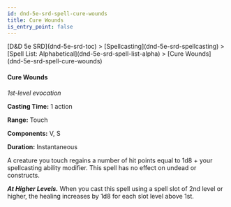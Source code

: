 ```yaml
---
id: dnd-5e-srd-spell-cure-wounds
title: Cure Wounds
is_entry_point: false
---
```


<breadcrumb>
[D&D 5e SRD](dnd-5e-srd-toc) >  [Spellcasting](dnd-5e-srd-spellcasting) > [Spell List: Alphabetical](dnd-5e-srd-spell-list-alpha) > [Cure Wounds](dnd-5e-srd-spell-cure-wounds)
</breadcrumb>

#### Cure Wounds

*1st-level evocation*

**Casting Time:** 1 action

**Range:** Touch

**Components:** V, S

**Duration:** Instantaneous

A creature you touch regains a number of hit points equal to 1d8 + your spellcasting ability modifier. This spell has no effect on undead or constructs.

***At Higher Levels.*** When you cast this spell using a spell slot of 2nd level or higher, the healing increases by 1d8 for each slot level above 1st.

